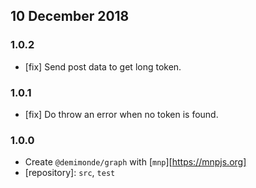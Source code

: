## 10 December 2018

### 1.0.2

- [fix] Send post data to get long token.

### 1.0.1

- [fix] Do throw an error when no token is found.

### 1.0.0

- Create `@demimonde/graph` with [`mnp`][https://mnpjs.org]
- [repository]: `src`, `test`
